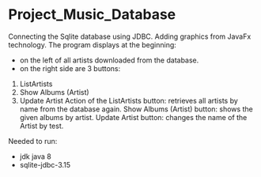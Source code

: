 # Project_Music_Database


Connecting the Sqlite database using JDBC. Adding graphics from JavaFx technology.
The program displays at the beginning:
- on the left of all artists downloaded from the database.
- on the right side are 3 buttons:
1. ListArtists
2. Show Albums (Artist)
3. Update Artist
Action of the ListArtists button: retrieves all artists by name from the database again.
Show Albums (Artist) button: shows the given albums by artist.
Update Artist button: changes the name of the Artist by test.


Needed to run:
- jdk java 8
- sqlite-jdbc-3.15
